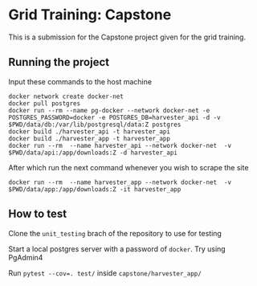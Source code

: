 # Grid Training: Capstone
This is a submission for the Capstone project given for the grid training.

## Running the project
Input these commands to the host machine
```
docker network create docker-net
docker pull postgres
docker run --rm --name pg-docker --network docker-net -e POSTGRES_PASSWORD=docker -e POSTGRES_DB=harvester_api -d -v $PWD/data/db:/var/lib/postgresql/data:Z postgres
docker build ./harvester_api -t harvester_api
docker build ./harvester_app -t harvester_app
docker run --rm  --name harvester_api --network docker-net  -v $PWD/data/api:/app/downloads:Z -d harvester_api
```
After which run the next command whenever you wish to scrape the site
```
docker run --rm  --name harvester_app --network docker-net  -v $PWD/data/app:/app/downloads:Z -it harvester_app
```

## How to test
Clone the ```unit_testing``` brach of the repository to use for testing

Start a local postgres server with a password of ```docker```. Try using PgAdmin4

Run ```pytest --cov=. test/``` inside ```capstone/harvester_app/```
